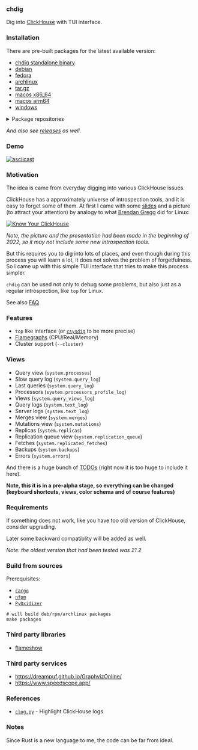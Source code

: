 ### chdig

Dig into [ClickHouse](https://github.com/ClickHouse/ClickHouse/) with TUI interface.

### Installation

There are pre-built packages for the latest available version:

- [chdig standalone binary](https://github.com/azat/chdig/releases/download/latest/chdig)
- [debian](https://github.com/azat/chdig/releases/download/latest/chdig-latest_amd64.deb)
- [fedora](https://github.com/azat/chdig/releases/download/latest/chdig-latest.x86_64.rpm)
- [archlinux](https://github.com/azat/chdig/releases/download/latest/chdig-latest-x86_64.pkg.tar.zst)
- [tar.gz](https://github.com/azat/chdig/releases/download/latest/chdig-latest-x86_64.tar.gz)
- [macos x86_64](https://github.com/azat/chdig/releases/download/latest/chdig-macos-x86_64.gz)
- [macos arm64](https://github.com/azat/chdig/releases/download/latest/chdig-macos-arm64.gz)
- [windows](https://github.com/azat/chdig/releases/download/latest/chdig-windows.exe.zip)

<details>

<summary>Package repositories</summary>

#### archlinux user repository (aur)

And also for archlinux there is an aur package:
- [**chdig-latest-bin**](https://aur.archlinux.org/packages/chdig-latest-bin) - binary artifact of the upstream
- [chdig-git](https://aur.archlinux.org/packages/chdig-git) - build from sources
- [chdig-bin](https://aur.archlinux.org/packages/chdig-bin) - binary of the latest stable version

*Note: `chdig-latest-bin` is recommended because it is latest available version and you don't need toolchain to compile*

#### scoop (windows)

```
scoop bucket add extras
scoop install extras/chdig
```

#### brew (macos)

Right now official formula is [not available yet](https://github.com/azat/chdig/issues/13), but you can use my tap for this:

```
brew tap azat-archive/chdig
brew install azat-archive/chdig/chdig
```

</details>

*And also see [releases](https://github.com/azat/chdig/releases) as well.*

### Demo

[![asciicast](https://github.com/azat/chdig/releases/download/v0.5.0/chdig-v0.5.0.gif)](https://asciinema.org/a/627298)

### Motivation

The idea is came from everyday digging into various ClickHouse issues.

ClickHouse has a approximately universe of introspection tools, and it is easy
to forget some of them. At first I came with some
[slides](https://azat.sh/presentations/2022-know-your-clickhouse/) and a
picture (to attract your attention) by analogy to what [Brendan
Gregg](https://www.brendangregg.com/linuxperf.html) did for Linux:

[![Know Your ClickHouse](https://azat.sh/presentations/2022-know-your-clickhouse/Know-Your-ClickHouse.png)](https://azat.sh/presentations/2022-know-your-clickhouse/)

*Note, the picture and the presentation had been made in the beginning of 2022,
so it may not include some new introspection tools*.

But this requires you to dig into lots of places, and even though during this
process you will learn a lot, it does not solves the problem of forgetfulness.
So I came up with this simple TUI interface that tries to make this process
simpler.

`chdig` can be used not only to debug some problems, but also just as a regular
introspection, like `top` for Linux.

See also [FAQ](Documentation/FAQ.md)

### Features

- `top` like interface (or [`csysdig`](https://github.com/draios/sysdig) to be more precise)
- [Flamegraphs](https://www.brendangregg.com/flamegraphs.html) (CPU/Real/Memory)
- Cluster support (`--cluster`)

### Views

- Query view (`system.processes`)
- Slow query log (`system.query_log`)
- Last queries (`system.query_log`)
- Processors (`system.processors_profile_log`)
- Views (`system.query_views_log`)
- Query logs (`system.text_log`)
- Server logs (`system.text_log`)
- Merges view (`system.merges`)
- Mutations view (`system.mutations`)
- Replicas (`system.replicas`)
- Replication queue view (`system.replication_queue`)
- Fetches (`system.replicated_fetches`)
- Backups (`system.backups`)
- Errors (`system.errors`)

And there is a huge bunch of [TODOs](TODO.md#checklist) (right now it is too
huge to include it here).

**Note, this it is in a pre-alpha stage, so everything can be changed (keyboard
shortcuts, views, color schema and of course features)**

### Requirements

If something does not work, like you have too old version of ClickHouse, consider upgrading.

Later some backward compatiblity will be added as well.

*Note: the oldest version that had been tested was 21.2*

### Build from sources

Prerequisites:
- [`cargo`](https://doc.rust-lang.org/cargo/)
- [`nfpm`](https://github.com/goreleaser/nfpm)
- [`PyOxidizer`](https://pyoxidizer.readthedocs.io/en/stable/)

```
# will build deb/rpm/archlinux packages
make packages
```

### Third party libraries

- [flameshow](https://github.com/laixintao/flameshow)

### Third party services

- https://dreampuf.github.io/GraphvizOnline/
- https://www.speedscope.app/

### References

- [`clog.py`](https://github.com/azat/ch-env.d/blob/main/scripts/clog.py) - Highlight ClickHouse logs

### Notes

Since Rust is a new language to me, the code can be far from ideal.
